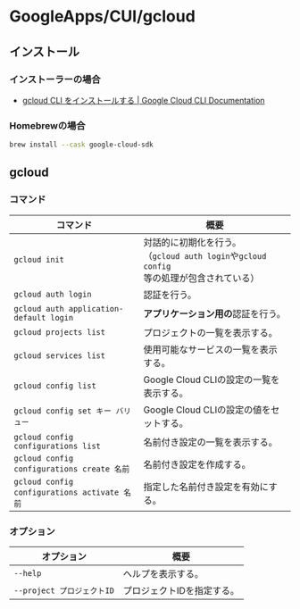 # GoogleApps/CUI/gcloud

## インストール

### インストーラーの場合

- [gcloud CLI をインストールする  |  Google Cloud CLI Documentation](https://cloud.google.com/sdk/docs/install?hl=ja)

### Homebrewの場合

```bash
brew install --cask google-cloud-sdk
```

## gcloud

### コマンド

| コマンド                                     | 概要                                                         |
| -------------------------------------------- | ------------------------------------------------------------ |
| `gcloud init`                                | 対話的に初期化を行う。<br />（`gcloud auth login`や`gcloud config`等の処理が包含されている） |
| `gcloud auth login`                          | 認証を行う。                                                 |
| `gcloud auth application-default login`      | **アプリケーション用の**認証を行う。                         |
| `gcloud projects list`                       | プロジェクトの一覧を表示する。                               |
| `gcloud services list`                       | 使用可能なサービスの一覧を表示する。                         |
| `gcloud config list`                         | Google Cloud CLIの設定の一覧を表示する。                     |
| `gcloud config set キー バリュー`            | Google Cloud CLIの設定の値をセットする。                     |
| `gcloud config configurations list`          | 名前付き設定の一覧を表示する。                               |
| `gcloud config configurations create 名前`   | 名前付き設定を作成する。                                     |
| `gcloud config configurations activate 名前` | 指定した名前付き設定を有効にする。                           |

### オプション

| オプション                 | 概要                       |
| -------------------------- | -------------------------- |
| `--help`                   | ヘルプを表示する。         |
| `--project プロジェクトID` | プロジェクトIDを指定する。 |
